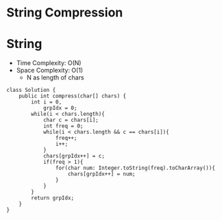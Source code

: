 # String Compression

# String

- Time Complexity: O(N)
- Space Complexity: O(1)
  - N as length of chars

```
class Solution {
    public int compress(char[] chars) {
        int i = 0,
            grpIdx = 0;
        while(i < chars.length){
            char c = chars[i];
            int freq = 0;
            while(i < chars.length && c == chars[i]){
                freq++;
                i++;
            }
            chars[grpIdx++] = c;
            if(freq > 1){
                for(char num: Integer.toString(freq).toCharArray()){
                    chars[grpIdx++] = num;
                }
            }
        }
        return grpIdx;
    }
}
```
